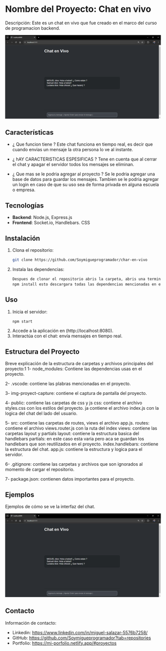 # Nombre del Proyecto: Chat en vivo

Descripción: Este es un chat en vivo que fue creado en el marco del curso de programacion backend.

![Captura de Pantalla](./img-proyect-capture/chat-em-vivo.png)


## Características

- ¿ Que funcion tiene ?
  Este chat funciona en tiempo real, es decir que cuando envias un mensaje la otra persona lo ve al instante.

- ¿ hAY CARACTERISTICAS ESPESIFICAS ?
  Tene en cuenta que al cerrar el chat y apagar el servidor todos los mensajes se eliminan.

- ¿ Que mas se le podria agregar al proyecto ?
  Se le podria agregar una base de datos para guardar los mensajes.
  Tambien se le podria agregar un login en caso de que su uso sea de forma privada en alguna escuela o empresa.

## Tecnologías

- **Backend**: Node.js, Express.js
- **Frontend**: Socket.io, Handlebars. CSS

## Instalación

1. Clona el repositorio:
    ```bash
    git clone https://github.com/Soymigueprogramador/char-en-vivo
    ```
2. Instala las dependencias:
    ```bash
    Despues de clonar el repositorio abris la carpeta, abris una terminal y usas el siguiente comando 
    npm install esto descargara todas las dependencias mencionadas en el package.json.
    ```

## Uso

1. Inicia el servidor:
    ```bash
    npm start
    ```
2. Accede a la aplicación en (http://localhost:8080).
3. Interactúa con el chat: envía mensajes en tiempo real.

## Estructura del Proyecto

Breve explicación de la estructura de carpetas y archivos principales del proyecto:1
1- node_modules: Contiene las dependencias usas en el proyecto.

2- .vscode: contiene las plabras mencionadas en el proyecto. 

3- img-proyect-capture: contiene el captura de pantalla del proyecto.

4- public: contiene las carpetas de css y js
       css: contiene el archivo styles.css con los estilos del proyecto.
       ja contiene el archivo index.js con la logica del chat del lado del usuario.

5- src: contiene las carpetas de routes, views el archivo app.js.
       routes: contiene el archivo views.router.js con la ruta del index
       views: contiene las carpetas layout y partials
           layout: contiene la estructura basica del handlebars
           partials: en este caso esta varia pero aca se guardan los handlebars que son reutilizados en el proyecto.
        index.handlebars: contiene la estructura del chat.
       app.js: contiene la estructura y logica para el servidor.

6- .gitignore: contiene las carpetas y archivos que son ignorados al momento de cargar el repositorio.

7- package.json: contienen datos importantes para el proyecto.

## Ejemplos

Ejemplos de cómo se ve la interfaz del chat.

![Ejemplo de Interfaz](./img-proyect-capture/chat-em-vivo.png)

## Contacto

Información de contacto:

- Linkedin: https://www.linkedin.com/in/miguel-salazar-5576b7258/ 
- GitHub: https://github.com/Soymigueprogramador?tab=repositories 
- Portfolio: https://mi-porfolio.netlify.app/#proyectos